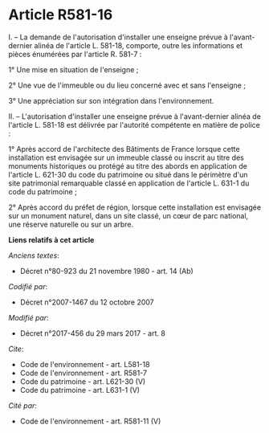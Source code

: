 # Article R581-16

I. – La demande de l'autorisation d'installer une enseigne prévue à l'avant-dernier alinéa de l'article L. 581-18, comporte,
outre les informations et pièces énumérées par l'article R. 581-7 : 

1° Une mise en situation de l'enseigne ; 

2° Une vue de l'immeuble ou du lieu concerné avec et sans l'enseigne ; 

3° Une appréciation sur son intégration dans l'environnement. 

II. – L'autorisation d'installer une enseigne prévue à l'avant-dernier alinéa de l'article L. 581-18 est délivrée par
l'autorité compétente en matière de police : 

1° Après accord de l'architecte des Bâtiments de France lorsque cette installation est envisagée sur un immeuble classé ou
inscrit au titre des monuments historiques ou protégé au titre des abords en application de l'article L. 621-30 du code du
patrimoine ou situé dans le périmètre d'un site patrimonial remarquable classé en application de l'article L. 631-1 du code
du patrimoine ; 

2° Après accord du préfet de région, lorsque cette installation est envisagée sur un monument naturel, dans un site classé,
un cœur de parc national, une réserve naturelle ou sur un arbre.

**Liens relatifs à cet article**

_Anciens textes_:

  - Décret n°80-923 du 21 novembre 1980 - art. 14 (Ab)

_Codifié par_:

  - Décret n°2007-1467 du 12 octobre 2007

_Modifié par_:

  - Décret n°2017-456 du 29 mars 2017 - art. 8

_Cite_:

  - Code de l'environnement - art. L581-18
  - Code de l'environnement - art. R581-7
  - Code du patrimoine - art. L621-30 (V)
  - Code du patrimoine - art. L631-1 (V)

_Cité par_:

  - Code de l'environnement - art. R581-11 (V)
